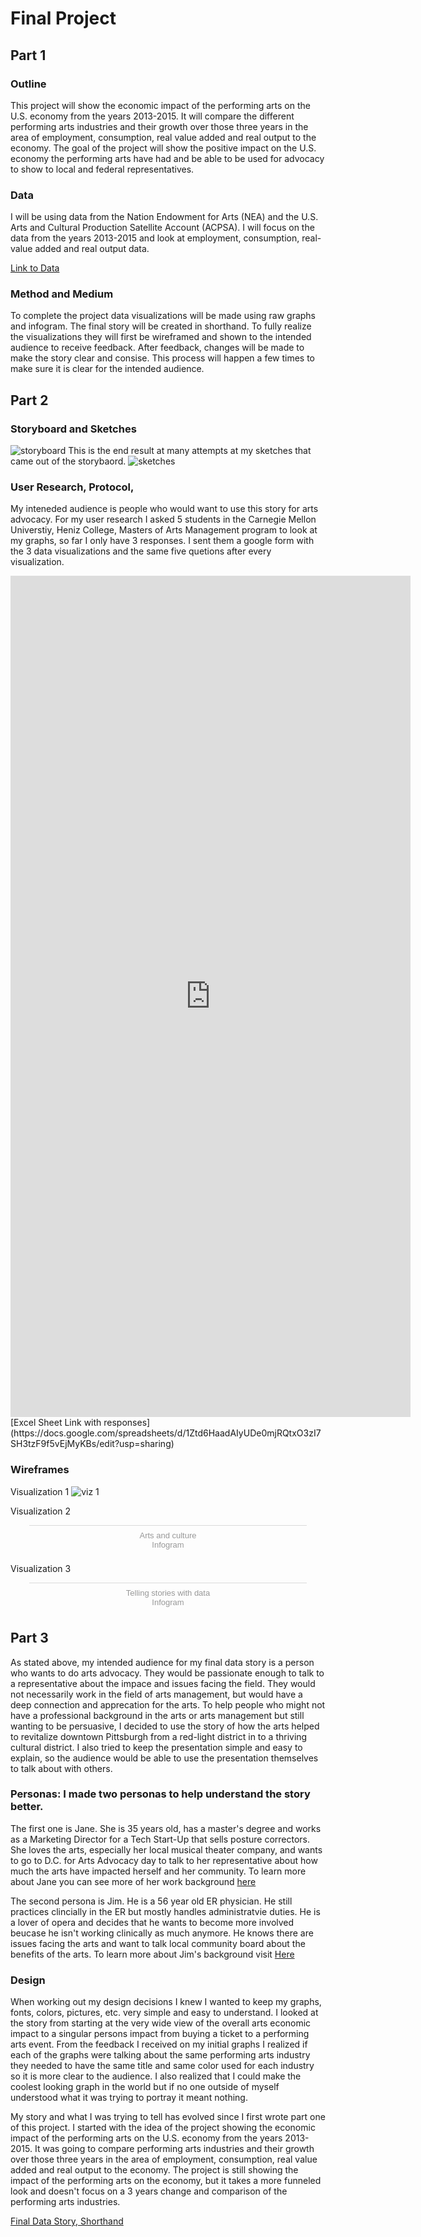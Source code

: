 # Final Project
## Part 1 
### Outline 
This project will show the economic impact of the performing arts on the U.S. economy from the years 2013-2015. It will compare the different performing arts industries and their growth over those three years in the area of employment, consumption, real value added and real output to the economy. The goal of the project will show the positive impact on the U.S. economy the performing arts have had and be able to be used for advocacy to show to local and federal representatives. 

### Data
I will be using data from the Nation Endowment for Arts (NEA) and the U.S. Arts and Cultural Production Satellite Account (ACPSA).  I will focus on the data from the years 2013-2015 and look at employment, consumption, real-value added and real output data. 

[Link to Data](https://www.arts.gov/artistic-fields/research-analysis/arts-data-profiles/arts-data-profile-16/data-tables)

### Method and Medium 
To complete the project data visualizations will be made using raw graphs and infogram. The final story will be created in shorthand. To fully realize the visualizations they will first be wireframed and shown to the intended audience to receive feedback. After feedback, changes will be made to make the story clear and consise. This process will happen a few times to make sure it is clear for the intended audience. 

## Part 2 
### Storyboard and Sketches 
![storyboard](https://user-images.githubusercontent.com/46875076/52985309-51777a00-33c1-11e9-8270-55eee9ac6d9a.JPG)
This is the end result at many attempts at my sketches that came out of the storybaord. 
![sketches](https://user-images.githubusercontent.com/46875076/52985778-458cb780-33c3-11e9-9338-e8137f3a320a.JPG)


### User Research, Protocol, 
My inteneded audience is people who would want to use this story for arts advocacy. For my user research I asked 5 students in the Carnegie Mellon Universtiy, Heniz College, Masters of Arts Management program to look at my graphs, so far I only have 3 responses. I sent them a google form with the 3 data visualizations and the same five quetions after every visualization. 
<iframe src="https://docs.google.com/forms/d/e/1FAIpQLSfhBINpDSGqK2bnOy3QFn5Ye1TkHBgFBXIQndB1jbu4MfDdCQ/viewform?embedded=true" width="640" height="1346" frameborder="0" marginheight="0" marginwidth="0">Loading...</iframe> 
[Excel Sheet Link with responses](https://docs.google.com/spreadsheets/d/1Ztd6HaadAIyUDe0mjRQtxO3zI7SH3tzF9f5vEjMyKBs/edit?usp=sharing)

### Wireframes 
Visualization 1 
![viz 1](https://user-images.githubusercontent.com/46875076/52985221-dc0ba980-33c0-11e9-8db1-1d12aaa060a2.jpg)

Visualization 2 
<div class="infogram-embed" data-id="4c8970a0-1120-459a-82fb-f87c8b6348ac" data-type="interactive" data-title="Arts and culture"></div><script>!function(e,t,s,i){var n="InfogramEmbeds",o=e.getElementsByTagName("script")[0],d=/^http:/.test(e.location)?"http:":"https:";if(/^\/{2}/.test(i)&&(i=d+i),window[n]&&window[n].initialized)window[n].process&&window[n].process();else if(!e.getElementById(s)){var r=e.createElement("script");r.async=1,r.id=s,r.src=i,o.parentNode.insertBefore(r,o)}}(document,0,"infogram-async","https://e.infogram.com/js/dist/embed-loader-min.js");</script><div style="padding:8px 0;font-family:Arial!important;font-size:13px!important;line-height:15px!important;text-align:center;border-top:1px solid #dadada;margin:0 30px"><a href="https://infogram.com/4c8970a0-1120-459a-82fb-f87c8b6348ac" style="color:#989898!important;text-decoration:none!important;" target="_blank">Arts and culture</a><br><a href="https://infogram.com" style="color:#989898!important;text-decoration:none!important;" target="_blank" rel="nofollow">Infogram</a></div>

Visualization 3 
<div class="infogram-embed" data-id="a3fbc263-3bcf-4cb6-b9b2-58ee6c06f2e7" data-type="interactive" data-title="Telling stories with data "></div><script>!function(e,t,s,i){var n="InfogramEmbeds",o=e.getElementsByTagName("script")[0],d=/^http:/.test(e.location)?"http:":"https:";if(/^\/{2}/.test(i)&&(i=d+i),window[n]&&window[n].initialized)window[n].process&&window[n].process();else if(!e.getElementById(s)){var r=e.createElement("script");r.async=1,r.id=s,r.src=i,o.parentNode.insertBefore(r,o)}}(document,0,"infogram-async","https://e.infogram.com/js/dist/embed-loader-min.js");</script><div style="padding:8px 0;font-family:Arial!important;font-size:13px!important;line-height:15px!important;text-align:center;border-top:1px solid #dadada;margin:0 30px"><a href="https://infogram.com/a3fbc263-3bcf-4cb6-b9b2-58ee6c06f2e7" style="color:#989898!important;text-decoration:none!important;" target="_blank">Telling stories with data </a><br><a href="https://infogram.com" style="color:#989898!important;text-decoration:none!important;" target="_blank" rel="nofollow">Infogram</a></div>

## Part 3 
As stated above, my intended audience for my final data story is a person who wants to do arts advocacy. They would be passionate enough to talk to a representative about the impace and issues facing the field. They would not necessarily work in the field of arts management, but would have a deep connection and apprecation for the arts. To help people who might not have a professional background in the arts or arts management but still wanting to be persuasive, I decided to use the story of how the arts helped to revitalize downtown Pittsburgh from a red-light district in to a thriving cultural district. I also tried to keep the presentation simple and easy to explain, so the audience would be able to use the presentation themselves to talk about with others. 

### Personas: I made two personas to help understand the story better. 
The first one is Jane. She is 35 years old, has a master's degree and works as a Marketing Director for a Tech Start-Up that sells posture correctors. She loves the arts, especially her local musical theater company, and wants to go to D.C. for Arts Advocacy day to talk to her representative about how much the arts have impacted herself and her community. To learn more about Jane you can see more of her work background [here](https://www.hubspot.com/make-my-persona?persona=-LZbGGSWRURZxy3hJxFF) 

The second persona is Jim. He is a 56 year old ER physician. He still practices clincially in the ER but mostly handles administratvie duties. He is a lover of opera and decides that he wants to become more involved beucase he isn't working clinically as much anymore. He knows there are issues facing the arts and want to talk local community board about the benefits of the arts. To learn more about Jim's background visit [Here](https://www.hubspot.com/make-my-persona?persona=-LZbc4CM_qBF3M1iqAGI) 


### Design
When working out my design decisions I knew I wanted to keep my graphs, fonts, colors, pictures, etc. very simple and easy to understand. I looked at the story from starting at the very wide view of the overall arts economic impact to a singular persons impact from buying a ticket to a performing arts event. From the feedback I received on my initial graphs I realized if each of the graphs were talking about the same performing arts industry they needed to have the same title and same color used for each industry so it is more clear to the audience. I also realized that I could make the coolest looking graph in the world but if no one outside of myself understood what it was trying to portray it meant nothing. 

My story and what I was trying to tell has evolved since I first wrote part one of this project. I started with the idea of the project showing the economic impact of the performing arts on the U.S. economy from the years 2013-2015. It was going to compare performing arts industries and their growth over those three years in the area of employment, consumption, real value added and real output to the economy. The project is still showing the impact of the performing arts on the economy, but it takes a more funneled look and doesn't focus on a 3 years change and comparison of the performing arts industries. 

[Final Data Story, Shorthand](https://preview.shorthand.com/QIcPsk5ztI0ydOga) 
